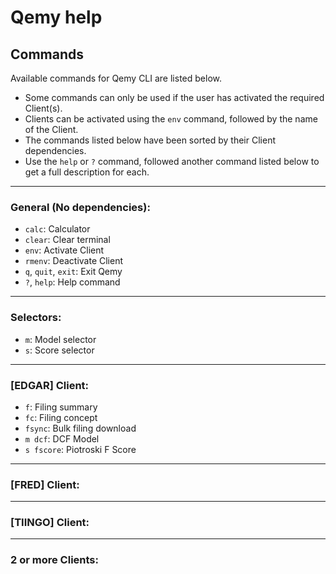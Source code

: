 # Qemy help

## Commands

Available commands for Qemy CLI are listed below.

- Some commands can only be used if the user has activated the required Client(s).
- Clients can be activated using the `env` command, followed by the name of the Client.
- The commands listed below have been sorted by their Client dependencies.
- Use the `help` or `?` command, followed another command listed below to get a full description for each.

---

### General (No dependencies):
- `calc`: Calculator
- `clear`: Clear terminal
- `env`: Activate Client
- `rmenv`: Deactivate Client
- `q`, `quit`, `exit`: Exit Qemy
- `?`, `help`: Help command

---
### Selectors:
- `m`: Model selector
- `s`: Score selector

---
### [EDGAR] Client:
- `f`: Filing summary
- `fc`: Filing concept
- `fsync`: Bulk filing download
- `m dcf`: DCF Model
- `s fscore`: Piotroski F Score

---
### [FRED] Client:

---
### [TIINGO] Client:

---
### 2 or more Clients:

